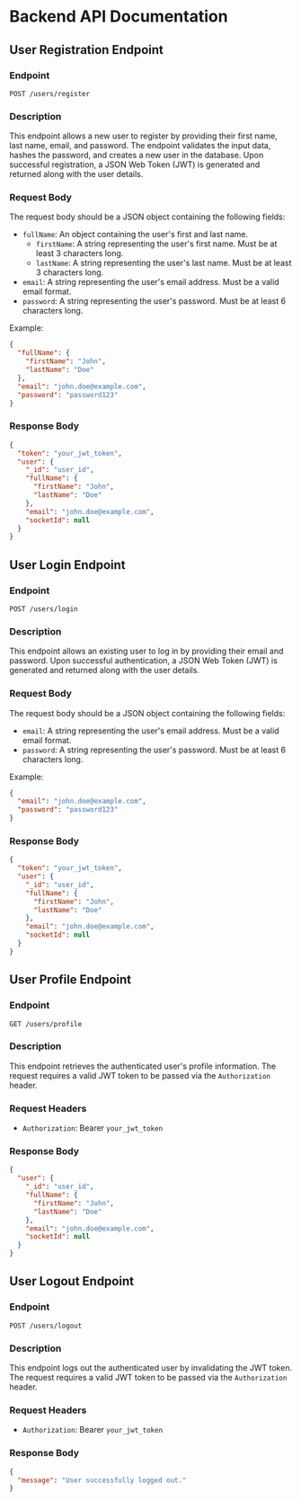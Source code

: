 # Backend API Documentation

## User Registration Endpoint

### Endpoint
`POST /users/register`

### Description
This endpoint allows a new user to register by providing their first name, last name, email, and password. The endpoint validates the input data, hashes the password, and creates a new user in the database. Upon successful registration, a JSON Web Token (JWT) is generated and returned along with the user details.

### Request Body
The request body should be a JSON object containing the following fields:

- `fullName`: An object containing the user's first and last name.
  - `firstName`: A string representing the user's first name. Must be at least 3 characters long.
  - `lastName`: A string representing the user's last name. Must be at least 3 characters long.
- `email`: A string representing the user's email address. Must be a valid email format.
- `password`: A string representing the user's password. Must be at least 6 characters long.

Example:
```json
{
  "fullName": {
    "firstName": "John",
    "lastName": "Doe"
  },
  "email": "john.doe@example.com",
  "password": "password123"
}
```

### Response Body
```json
{
  "token": "your_jwt_token",
  "user": {
    "_id": "user_id",
    "fullName": {
      "firstName": "John",
      "lastName": "Doe"
    },
    "email": "john.doe@example.com",
    "socketId": null
  }
}
```

## User Login Endpoint

### Endpoint
`POST /users/login`

### Description
This endpoint allows an existing user to log in by providing their email and password. Upon successful authentication, a JSON Web Token (JWT) is generated and returned along with the user details.

### Request Body
The request body should be a JSON object containing the following fields:

- `email`: A string representing the user's email address. Must be a valid email format.
- `password`: A string representing the user's password. Must be at least 6 characters long.

Example:
```json
{
  "email": "john.doe@example.com",
  "password": "password123"
}
```

### Response Body
```json
{
  "token": "your_jwt_token",
  "user": {
    "_id": "user_id",
    "fullName": {
      "firstName": "John",
      "lastName": "Doe"
    },
    "email": "john.doe@example.com",
    "socketId": null
  }
}
```

## User Profile Endpoint

### Endpoint
`GET /users/profile`

### Description
This endpoint retrieves the authenticated user's profile information. The request requires a valid JWT token to be passed via the `Authorization` header.

### Request Headers
- `Authorization`: Bearer `your_jwt_token`

### Response Body
```json
{
  "user": {
    "_id": "user_id",
    "fullName": {
      "firstName": "John",
      "lastName": "Doe"
    },
    "email": "john.doe@example.com",
    "socketId": null
  }
}
```

## User Logout Endpoint

### Endpoint
`POST /users/logout`

### Description
This endpoint logs out the authenticated user by invalidating the JWT token. The request requires a valid JWT token to be passed via the `Authorization` header.

### Request Headers
- `Authorization`: Bearer `your_jwt_token`

### Response Body
```json
{
  "message": "User successfully logged out."
}
```

